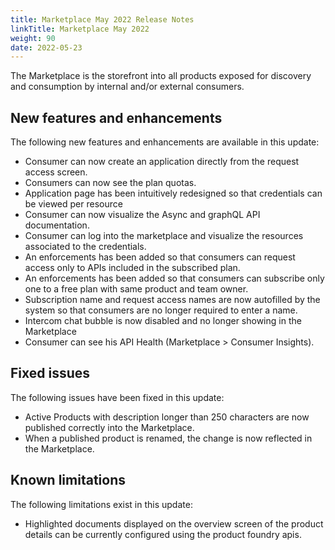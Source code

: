 ```yaml
---
title: Marketplace May 2022 Release Notes
linkTitle: Marketplace May 2022
weight: 90
date: 2022-05-23
---
```


The Marketplace is the storefront into all products exposed for discovery and consumption by internal and/or external consumers.

## New features and enhancements

The following new features and enhancements are available in this update:

* Consumer can now create an application directly from the request access screen.
* Consumers can now see the plan quotas.
* Application page has been intuitively redesigned so that credentials can be viewed per resource
* Consumer can now visualize the Async and graphQL API documentation.
* Consumer can log into the marketplace and visualize the resources associated to the credentials.
* An enforcements has been added so that consumers can request access only to APIs included in the subscribed plan.
* An enforcements has been added so that consumers can subscribe only one to a free plan with same product and team owner.
* Subscription name and request access names are now autofilled by the system so that consumers are no longer required to enter a name.
* Intercom chat bubble is now disabled and no longer showing in the Marketplace
* Consumer can see his API Health (Marketplace > Consumer Insights).

## Fixed issues

The following issues have been fixed in this update:

* Active Products with description longer than 250 characters are now published correctly into the Marketplace.
* When a published product is renamed, the change is now reflected in the Marketplace.

## Known limitations

The following limitations exist in this update:

* Highlighted documents displayed on the overview screen of the product details can be currently configured using the product foundry apis.
